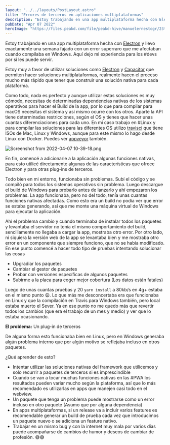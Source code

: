 ```yaml
---
layout: "../../layouts/PostLayout.astro"
title: "Errores de terceros en aplicaciones multiplataformas"
description: "Estoy trabajando en una app multiplataforma hecha con Electron y llevo exactamente una semana fajado..."
pubDate: "Apr 07 2022"
heroImage: "https://files.peakd.com/file/peakd-hive/manuelernestogr/23tGXuXmGSqXQhUHaKYZRMpFykRfRSVsmD4XXFJFZKXtWsKsvgEnoAeExrGAxRLDDqUTu.png"
---
```


Estoy trabajando en una app multiplataforma hecha con [Electron](https://www.electronjs.org/) y llevo exactamente una semana fajado con un error superraro que me afectaban cuando compilaba en Windows. Aquí dejo mi experiencia para los #devs por si les puede servir.

Estoy muy a favor de utilizar soluciones como [Electron](https://www.electronjs.org/) y [Capacitor](https://capacitorjs.com/) que permiten hacer soluciones multiplataformas, realmente hacen el proceso mucho más rápido que tener que construir una solución nativa para cada plataforma. 

Como todo, nada es perfecto y aunque utilizar estas soluciones es muy cómodo, necesitas de determinadas dependencias nativas de los sistemas operativos para hacer el Build de la app, por lo que para compilar para macOS necesitas el sistema y así mismo ocurre con los otros. Aparte la API tiene determinadas restricciones, según el OS y tienes que hacer unas cuantas diferenciaciones para cada uno. En mi caso trabajo en #Linux y para compilar las soluciones para las diferentes OS utilizo [travisci](https://app.travis-ci.com/) que tiene ISOs de Mac, Linux y Windows, aunque para este mismo lo hago desde Linux con Docker. Puedes ver [appveyor](https://www.appveyor.com) también.

![Screenshot from 2022-04-07 10-39-18.png](https://cdn.hashnode.com/res/hashnode/image/upload/v1649346126344/SDlSoIYQT.png)

En fin, comencé a adicionarle a la aplicación algunas funciones nativas, para esto utilicé directamente algunas de las características que ofrece Electron y para otras plug-ins de terceros. 

Todo bien en mi entorno, funcionaba sin problemas. Subí el código y se compiló para todos los sistemas operativos sin problema. Luego descargue el build de Windows para probarlo antes de lanzarlo y ahí empezaron los problemas. La app funcionaba, pero no del todo, tenía unas cuantas funciones nativas afectadas. Como esto era un build no podía ver que error se estaba generando, así que me monte una máquina virtual de Windows para ejecutar la aplicación. 

Ahí el problema cambio y cuando terminaba de instalar todos los paquetes y levantaba el servidor no tenía el mismo comportamiento del build, sencillamente no llegaba a cargar la app, mostraba otro error. 
Por otro lado, ni siquiera la versión web de la app se levantaba bien y me mostraba otro error en un componente que siempre funciono, que no se había modificado. En ese punto comencé a hacer todo tipo de pruebas intentando solucionar las cosas

- Upgradiar los paquetes
-  Cambiar el gestor de paquetes
-  Probar con versiones específicas de algunos paquetes
-  Subirme a la placa para coger mejor cobertura (Los datos están fatales)

Luego de unas cuantas pruebas y 20 `yarn install` a 80kb/s en 4g+ estaba en el mismo punto 😩. Lo que más me desconcertaba era que funcionaba en Linux y que la compilación en Travis para Windows también, pero local estaba muerto el Sever. Ya en ese punto no me quedo más que revertir todos los cambios (que era el trabajo de un mes y medio) y ver que lo estaba ocasionando. 

**El problema:** Un plug-in de terceros

De alguna forma esto funcionaba bien en Linux, pero en Windows generaba algún problema interno que por algún motivo se reflejaba incluso en otros paquetes. 

¿Qué aprender de esto?

- Intentar utilizar las soluciones nativas del framework que utilicemos y solo recurrir a paquetes de terceros si es imprescindible 
- Cuando se van a tocar muchas funciones nativas en las #PWA los resultados pueden variar mucho según la plataforma, así que lo más recomendado es utilizarlas en apps que manejen casi todo en el webview. 
- Un paquete que tenga un problema puede mostrarse como un error incluso en otro paquete (Asumo que por alguna dependencia) 
- En apps multiplataformas, si un release va a incluir varios features es recomendable generar un build de prueba cada vez que introducimos un paquete nuevo o se adiciona un feature nativo. 
- Trabajar en un mismo bug y con la internet muy mala por varios días puede acompañarse de cambios de humor y deseos de cambiar de profesión. 😅😅

